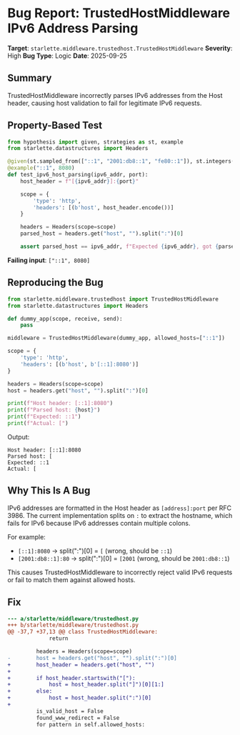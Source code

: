 # Bug Report: TrustedHostMiddleware IPv6 Address Parsing

**Target**: `starlette.middleware.trustedhost.TrustedHostMiddleware`
**Severity**: High
**Bug Type**: Logic
**Date**: 2025-09-25

## Summary

TrustedHostMiddleware incorrectly parses IPv6 addresses from the Host header, causing host validation to fail for legitimate IPv6 requests.

## Property-Based Test

```python
from hypothesis import given, strategies as st, example
from starlette.datastructures import Headers

@given(st.sampled_from(["::1", "2001:db8::1", "fe80::1"]), st.integers(min_value=1, max_value=65535))
@example("::1", 8080)
def test_ipv6_host_parsing(ipv6_addr, port):
    host_header = f"[{ipv6_addr}]:{port}"

    scope = {
        'type': 'http',
        'headers': [(b'host', host_header.encode())]
    }

    headers = Headers(scope=scope)
    parsed_host = headers.get("host", "").split(":")[0]

    assert parsed_host == ipv6_addr, f"Expected {ipv6_addr}, got {parsed_host}"
```

**Failing input**: `["::1", 8080]`

## Reproducing the Bug

```python
from starlette.middleware.trustedhost import TrustedHostMiddleware
from starlette.datastructures import Headers

def dummy_app(scope, receive, send):
    pass

middleware = TrustedHostMiddleware(dummy_app, allowed_hosts=["::1"])

scope = {
    'type': 'http',
    'headers': [(b'host', b'[::1]:8080')]
}

headers = Headers(scope=scope)
host = headers.get("host", "").split(":")[0]

print(f"Host header: [::1]:8080")
print(f"Parsed host: {host}")
print(f"Expected: ::1")
print(f"Actual: [")
```

Output:
```
Host header: [::1]:8080
Parsed host: [
Expected: ::1
Actual: [
```

## Why This Is A Bug

IPv6 addresses are formatted in the Host header as `[address]:port` per RFC 3986. The current implementation splits on `:` to extract the hostname, which fails for IPv6 because IPv6 addresses contain multiple colons.

For example:
- `[::1]:8080` → split(":")[0] = `[` (wrong, should be `::1`)
- `[2001:db8::1]:80` → split(":")[0] = `[2001` (wrong, should be `2001:db8::1`)

This causes TrustedHostMiddleware to incorrectly reject valid IPv6 requests or fail to match them against allowed hosts.

## Fix

```diff
--- a/starlette/middleware/trustedhost.py
+++ b/starlette/middleware/trustedhost.py
@@ -37,7 +37,13 @@ class TrustedHostMiddleware:
             return

         headers = Headers(scope=scope)
-        host = headers.get("host", "").split(":")[0]
+        host_header = headers.get("host", "")
+
+        if host_header.startswith("["):
+            host = host_header.split("]")[0][1:]
+        else:
+            host = host_header.split(":")[0]
+
         is_valid_host = False
         found_www_redirect = False
         for pattern in self.allowed_hosts:
```